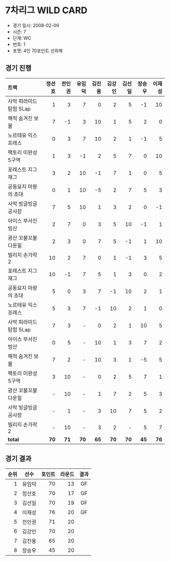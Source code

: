 # 7차리그 WILD CARD

- 경기 일시: 2008-02-09
- 시즌: 7
- 단계: WC
- 번호: 1
- 포맷: 4인 70포인트 선취제





## 경기 진행

| 트랙 | 정선호 | 전인권 | 유임덕 | 김진용 | 김강인 | 김선일 | 장승우 | 이재성 |
|:---|---:|---:|---:|---:|---:|---:|---:|---:|
| 사막 피라미드 탐험 5Lap | 1 | 3 | 7 | 0 | 2 | 5 | -1 | 10 |
| 해적 숨겨진 보물 | 7 | -1 | 3 | 10 | 1 | 5 | 2 | 0 |
| 노르테유 익스프레스 | 0 | 3 | 7 | 10 | 2 | 1 | -1 | 5 |
| 팩토리 미완성 5구역 | 1 | 3 | -1 | 2 | 5 | 7 | 0 | 10 |
| 포레스트 지그재그 | 3 | 2 | 10 | -1 | 7 | 1 | 0 | 5 |
| 공동묘지 마왕의 초대 | 0 | 1 | 10 | -5 | 2 | 7 | 5 | 3 |
| 사막 빙글빙글 공사장 | 7 | 5 | 10 | 1 | 3 | 2 | 0 | -1 |
| 아이스 부서진 빙산 | 2 | 7 | 0 | 3 | 5 | 10 | -1 | 1 |
| 광산 꼬불꼬불 다운힐 | 2 | 3 | 0 | 7 | 5 | -1 | 1 | 10 |
| 빌리지 손가락 2 | 10 | 2 | 7 | 0 | 1 | -1 | 3 | 5 |
| 포레스트 지그재그 | 10 | -1 | 7 | 5 | 1 | 3 | 0 | 2 |
| 공동묘지 마왕의 초대 | 5 | 0 | 3 | 7 | -1 | 10 | 2 | 1 |
| 노르테유 익스프레스 | 5 | 3 | 7 | -1 | 10 | 2 | 1 | 0 |
| 사막 피라미드 탐험 5Lap | 7 | 3 | - | 0 | 2 | 1 | 10 | 5 |
| 아이스 부서진 빙산 | 0 | 5 | - | 10 | 1 | 3 | 7 | 2 |
| 해적 숨겨진 보물 | 7 | 2 | - | 10 | 3 | 1 | -5 | 5 |
| 팩토리 미완성 5구역 | 3 | 10 | - | 0 | 2 | 5 | 7 | 1 |
| 광산 꼬불꼬불 다운힐 | - | 10 | - | 1 | 7 | 2 | 5 | 3 |
| 사막 빙글빙글 공사장 | - | 1 | - | 3 | 10 | 7 | 5 | 2 |
| 빌리지 손가락 2 | - | 10 | - | 3 | 2 | - | 5 | 7 |
| __total__ | __70__ | __71__ | __70__ | __65__ | __70__ | __70__ | __45__ | __76__ |




## 경기 결과

| 순위 | 선수 | 포인트 | 라운드 | 결과 |
|---:|:---:|---:|---:|:---:|
| 1 | 유임덕 | 70 | 13 | GF |
| 2 | 정선호 | 70 | 17 | GF |
| 3 | 김선일 | 70 | 19 | GF |
| 4 | 이재성 | 76 | 20 | GF |
| 5 | 전인권 | 71 | 20 |  |
| 6 | 김강인 | 70 | 20 |  |
| 7 | 김진용 | 65 | 20 |  |
| 8 | 장승우 | 45 | 20 |  |

